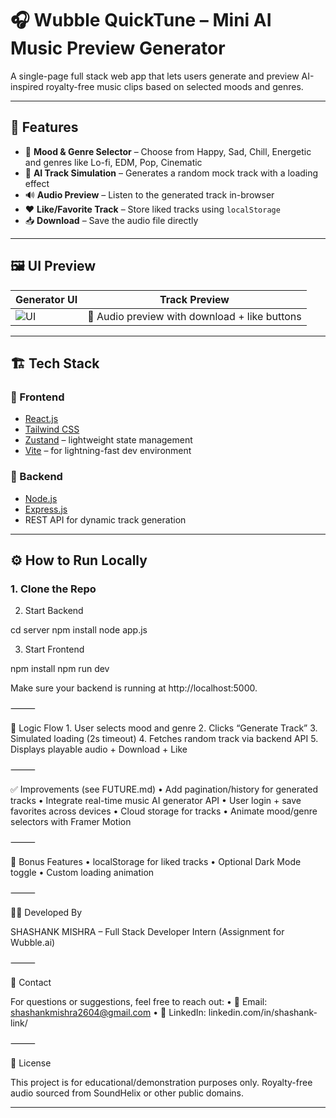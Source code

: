 # 🎧 Wubble QuickTune – Mini AI Music Preview Generator

A single-page full stack web app that lets users generate and preview AI-inspired royalty-free music clips based on selected moods and genres.

---

## 🚀 Features

- 🎼 **Mood & Genre Selector** – Choose from Happy, Sad, Chill, Energetic and genres like Lo-fi, EDM, Pop, Cinematic
- 🔁 **AI Track Simulation** – Generates a random mock track with a loading effect
- 🔊 **Audio Preview** – Listen to the generated track in-browser
- ❤️ **Like/Favorite Track** – Store liked tracks using `localStorage`
- 📥 **Download** – Save the audio file directly

---

## 🖼️ UI Preview

| Generator UI | Track Preview |
|--------------|----------------|
| ![UI](https://www.wubble.ai/logo@2x.png) | 🎵 Audio preview with download + like buttons |

---

## 🏗️ Tech Stack

### 🔹 Frontend
- [React.js](https://reactjs.org/)
- [Tailwind CSS](https://tailwindcss.com/)
- [Zustand](https://github.com/pmndrs/zustand) – lightweight state management
- [Vite](https://vitejs.dev/) – for lightning-fast dev environment

### 🔹 Backend
- [Node.js](https://nodejs.org/)
- [Express.js](https://expressjs.com/)
- REST API for dynamic track generation

---

## ⚙️ How to Run Locally

### 1. Clone the Repo


2. Start Backend

cd server
npm install
node app.js

3. Start Frontend

npm install
npm run dev

Make sure your backend is running at http://localhost:5000.


⸻

🧠 Logic Flow
	1.	User selects mood and genre
	2.	Clicks “Generate Track”
	3.	Simulated loading (2s timeout)
	4.	Fetches random track via backend API
	5.	Displays playable audio + Download + Like

⸻

✅ Improvements (see FUTURE.md)
	•	Add pagination/history for generated tracks
	•	Integrate real-time music AI generator API
	•	User login + save favorites across devices
	•	Cloud storage for tracks
	•	Animate mood/genre selectors with Framer Motion

⸻

🧪 Bonus Features
	•	localStorage for liked tracks
	•	Optional Dark Mode toggle
	•	Custom loading animation

⸻

🧑‍💻 Developed By

SHASHANK MISHRA – Full Stack Developer Intern (Assignment for Wubble.ai)

⸻

📩 Contact

For questions or suggestions, feel free to reach out:
	•	📧 Email: shashankmishra2604@gmail.com
	•	💼 LinkedIn: linkedin.com/in/shashank-link/

⸻

📄 License

This project is for educational/demonstration purposes only. Royalty-free audio sourced from SoundHelix or other public domains.

---
